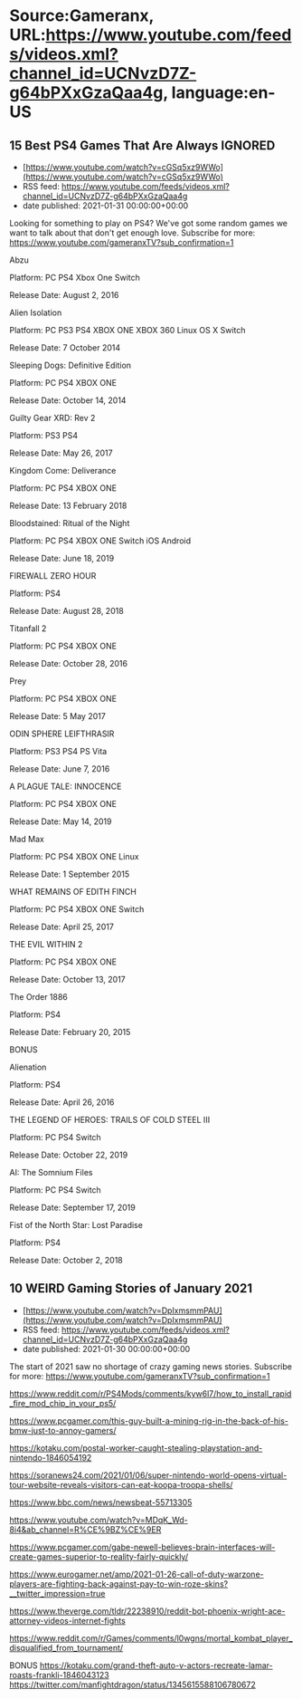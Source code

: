 # Source:Gameranx, URL:https://www.youtube.com/feeds/videos.xml?channel_id=UCNvzD7Z-g64bPXxGzaQaa4g, language:en-US

## 15 Best PS4 Games That Are Always IGNORED
 - [https://www.youtube.com/watch?v=cGSq5xz9WWo](https://www.youtube.com/watch?v=cGSq5xz9WWo)
 - RSS feed: https://www.youtube.com/feeds/videos.xml?channel_id=UCNvzD7Z-g64bPXxGzaQaa4g
 - date published: 2021-01-31 00:00:00+00:00

Looking for something to play on PS4? We've got some random games we want to talk about that don't get enough love.
Subscribe for more: https://www.youtube.com/gameranxTV?sub_confirmation=1

Abzu

Platform: PC PS4 Xbox One Switch

Release Date:  August 2, 2016



Alien Isolation

Platform: PC PS3 PS4 XBOX ONE XBOX 360 Linux OS X Switch

Release Date:  7 October 2014



Sleeping Dogs: Definitive Edition

Platform: PC PS4 XBOX ONE

Release Date: October 14, 2014



Guilty Gear XRD: Rev 2

Platform: PS3 PS4

Release Date: May 26, 2017



Kingdom Come: Deliverance

Platform: PC PS4 XBOX ONE

Release Date: 13 February 2018



Bloodstained: Ritual of the Night

Platform: PC PS4 XBOX ONE Switch iOS Android

Release Date:  June 18, 2019



FIREWALL ZERO HOUR

Platform: PS4

Release Date: August 28, 2018



Titanfall 2

Platform: PC PS4 XBOX ONE

Release Date: October 28, 2016



Prey

Platform: PC PS4 XBOX ONE

Release Date: 5 May 2017



ODIN SPHERE LEIFTHRASIR

Platform: PS3 PS4 PS Vita

Release Date: June 7, 2016



A PLAGUE TALE: INNOCENCE

Platform: PC PS4 XBOX ONE

Release Date: May 14, 2019



Mad Max

Platform: PC PS4 XBOX ONE Linux 

Release Date: 1 September 2015



WHAT REMAINS OF EDITH FINCH

Platform: PC PS4 XBOX ONE Switch

Release Date:  April 25, 2017



THE EVIL WITHIN 2

Platform: PC PS4 XBOX ONE

Release Date: October 13, 2017



The Order 1886 

Platform:  PS4

Release Date: February 20, 2015



BONUS

Alienation

Platform: PS4

Release Date: April 26, 2016



THE LEGEND OF HEROES: TRAILS OF COLD STEEL III

Platform: PC PS4 Switch

Release Date: October 22, 2019



AI: The Somnium Files

Platform: PC PS4 Switch

Release Date: September 17, 2019



Fist of the North Star: Lost Paradise

Platform: PS4

Release Date: October 2, 2018

## 10 WEIRD Gaming Stories of January 2021
 - [https://www.youtube.com/watch?v=DpIxmsmmPAU](https://www.youtube.com/watch?v=DpIxmsmmPAU)
 - RSS feed: https://www.youtube.com/feeds/videos.xml?channel_id=UCNvzD7Z-g64bPXxGzaQaa4g
 - date published: 2021-01-30 00:00:00+00:00

The start of 2021 saw no shortage of crazy gaming news stories. 
Subscribe for more: https://www.youtube.com/gameranxTV?sub_confirmation=1

https://www.reddit.com/r/PS4Mods/comments/kyw6l7/how_to_install_rapid_fire_mod_chip_in_your_ps5/

https://www.pcgamer.com/this-guy-built-a-mining-rig-in-the-back-of-his-bmw-just-to-annoy-gamers/

https://kotaku.com/postal-worker-caught-stealing-playstation-and-nintendo-1846054192

https://soranews24.com/2021/01/06/super-nintendo-world-opens-virtual-tour-website-reveals-visitors-can-eat-koopa-troopa-shells/

https://www.bbc.com/news/newsbeat-55713305

https://www.youtube.com/watch?v=MDqK_Wd-8i4&ab_channel=R%CE%9BZ%CE%9ER

https://www.pcgamer.com/gabe-newell-believes-brain-interfaces-will-create-games-superior-to-reality-fairly-quickly/

https://www.eurogamer.net/amp/2021-01-26-call-of-duty-warzone-players-are-fighting-back-against-pay-to-win-roze-skins?__twitter_impression=true

https://www.theverge.com/tldr/22238910/reddit-bot-phoenix-wright-ace-attorney-videos-internet-fights

https://www.reddit.com/r/Games/comments/l0wgns/mortal_kombat_player_disqualified_from_tournament/


BONUS
https://kotaku.com/grand-theft-auto-v-actors-recreate-lamar-roasts-frankli-1846043123
https://twitter.com/manfightdragon/status/1345615588106780672

